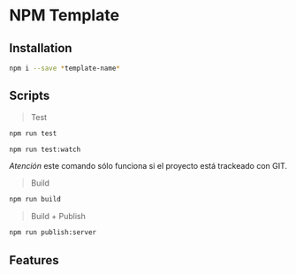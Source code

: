 # NPM Template

## Installation

```bash
npm i --save *template-name*
```

## Scripts

> Test

```bash
npm run test
```

```bash
npm run test:watch
```

_Atención_ este comando sólo funciona si el proyecto está trackeado con GIT.

> Build

```bash
npm run build
```

> Build + Publish

```bash
npm run publish:server
```

## Features
